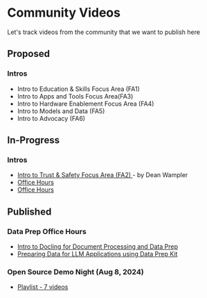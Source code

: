 # Community Videos

Let's track videos from the community that we want to publish here

## Proposed
### Intros
* Intro to Education & Skills Focus Area (FA1)
* Intro to Apps and Tools Focus Area(FA3)
* Intro to Hardware Enablement Focus Area (FA4)
* Intro to Models and Data (FA5)
* Intro to Advocacy (FA6)

## In-Progress
### Intros
* [Intro to Trust & Safety Focus Area (FA2) ](https://youtu.be/hgHnf60tzUw) - by Dean Wampler
* [Office Hours]()
* [Office Hours]()

## Published
### Data Prep Office Hours
* [Intro to Docling for Document Processing and Data Prep](https://youtu.be/RyapKHqom9Q?feature=shared)
* [Preparing Data for LLM Applications using Data Prep Kit](https://youtu.be/8n1dJbXhULc)

### Open Source Demo Night (Aug 8, 2024)
* [Playlist - 7 videos](https://www.youtube.com/watch?v=9o7_uOEq59I&list=PLx3IPY60uZ14CHq2ESCutLZCILXRXha9T)
